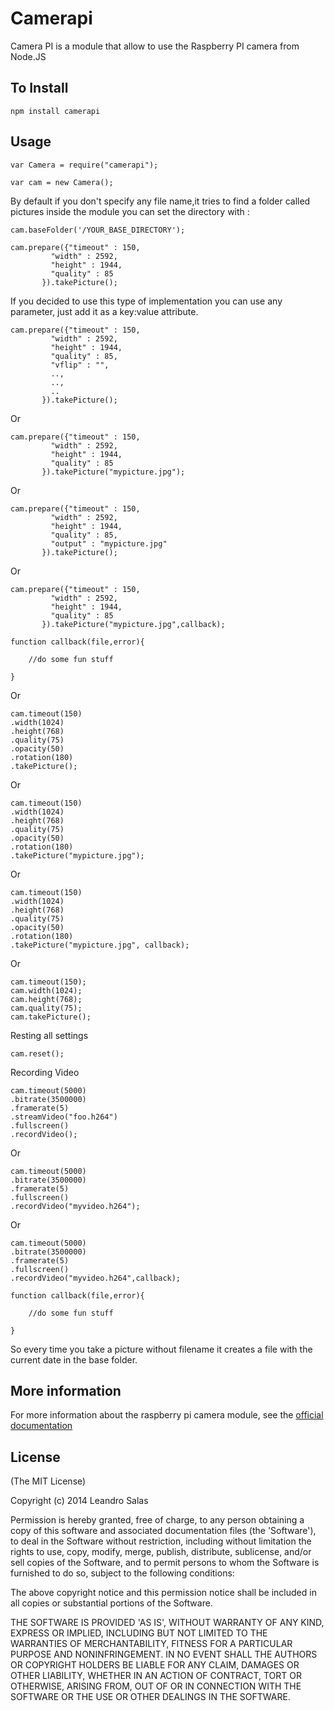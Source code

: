 
# Camerapi

Camera PI is a module that allow to use the Raspberry PI camera from Node.JS

## To Install

	npm install camerapi

## Usage

	var Camera = require("camerapi");

	var cam = new Camera();

By default if you don't specify any file name,it tries to find a folder called pictures inside the module
you can set the directory with : 

	cam.baseFolder('/YOUR_BASE_DIRECTORY');

	cam.prepare({"timeout" : 150, 
			 "width" : 2592,
			 "height" : 1944,
			 "quality" : 85
		   }).takePicture();
		   
If you decided to use this type of implementation you can use any parameter, just add it as a 
key:value attribute.

	cam.prepare({"timeout" : 150, 
			 "width" : 2592,
			 "height" : 1944,
			 "quality" : 85,
			 "vflip" : "",
			 ..,
			 ..,
			 ..
		   }).takePicture();
 

Or

	cam.prepare({"timeout" : 150, 
			 "width" : 2592,
			 "height" : 1944,
			 "quality" : 85
		   }).takePicture("mypicture.jpg");


Or 

	cam.prepare({"timeout" : 150, 
			 "width" : 2592,
			 "height" : 1944,
			 "quality" : 85,
			 "output" : "mypicture.jpg"
		   }).takePicture();


Or


	cam.prepare({"timeout" : 150, 
			 "width" : 2592,
			 "height" : 1944,
			 "quality" : 85
		   }).takePicture("mypicture.jpg",callback);
		   
	function callback(file,error){
	
		//do some fun stuff
	
	}
		 
Or		 
		   
	cam.timeout(150)
	.width(1024)
	.height(768)
	.quality(75)
	.opacity(50)
	.rotation(180)
	.takePicture();

Or


	cam.timeout(150)
	.width(1024)
	.height(768)
	.quality(75)
	.opacity(50)
	.rotation(180)
	.takePicture("mypicture.jpg");

Or

	cam.timeout(150)
	.width(1024)
	.height(768)
	.quality(75)
	.opacity(50)
	.rotation(180)
	.takePicture("mypicture.jpg", callback);

Or

	cam.timeout(150);
	cam.width(1024);
	cam.height(768);
	cam.quality(75);
	cam.takePicture();

Resting all settings

	cam.reset();

Recording Video

	cam.timeout(5000)
	.bitrate(3500000)
	.framerate(5)
	.streamVideo("foo.h264")
	.fullscreen()
	.recordVideo();

Or

	cam.timeout(5000)
	.bitrate(3500000)
	.framerate(5)
	.fullscreen()
	.recordVideo("myvideo.h264");

Or

	cam.timeout(5000)
	.bitrate(3500000)
	.framerate(5)
	.fullscreen()
	.recordVideo("myvideo.h264",callback);

	function callback(file,error){
	
		//do some fun stuff
	
	}

So every time you take a picture without filename it creates a file with the current date in the base folder.
  
## More information

For more information about the raspberry pi camera module, see the [official documentation](http://www.raspberrypi.org/documentation/raspbian/applications/camera.md)

 

## License

(The MIT License)

Copyright (c) 2014 Leandro Salas

Permission is hereby granted, free of charge, to any person obtaining a copy of this software and associated documentation files (the 'Software'), to deal in the Software without restriction, including without limitation the rights to use, copy, modify, merge, publish, distribute, sublicense, and/or sell copies of the Software, and to permit persons to whom the Software is furnished to do so, subject to the following conditions:

The above copyright notice and this permission notice shall be included in all copies or substantial portions of the Software.

THE SOFTWARE IS PROVIDED 'AS IS', WITHOUT WARRANTY OF ANY KIND, EXPRESS OR IMPLIED, INCLUDING BUT NOT LIMITED TO THE WARRANTIES OF MERCHANTABILITY, FITNESS FOR A PARTICULAR PURPOSE AND NONINFRINGEMENT. IN NO EVENT SHALL THE AUTHORS OR COPYRIGHT HOLDERS BE LIABLE FOR ANY CLAIM, DAMAGES OR OTHER LIABILITY, WHETHER IN AN ACTION OF CONTRACT, TORT OR OTHERWISE, ARISING FROM, OUT OF OR IN CONNECTION WITH THE SOFTWARE OR THE USE OR OTHER DEALINGS IN THE SOFTWARE.
